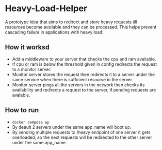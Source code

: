 # Heavy-Load-Helper
A prototype idea that aims to redirect and store heavy requests till resources become available and they can be processed. This helps prevent cascading failure in applications with heavy load

## How it worksd
- Add a middleware to your server that checks the cpu and ram available.
- If cpu or ram is below the threshold given in config redirects the request to a monitor server.
- Monitor server stores the request then redirects it to a server under the same service when there is sufficient resourse in the server.
- Monitor server pings all the servers in the network then checks its availability and redirects a request to the server, if pending requests are avalable.

## How to run
- ``` docker compose up ```
- By deault 2 servers under the same app_name will boot up.
- By sending multiple requests to /heavy endpoint of one server it gets overloaded, so the next requests will be redirected to the other server under the same app_name.
